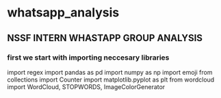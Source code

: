 # whatsapp_analysis
## NSSF INTERN WHASTAPP GROUP ANALYSIS
### first we start with importing neccesary libraries
import regex
import pandas as pd
import numpy as np
import emoji
from collections import Counter
import matplotlib.pyplot as plt
from wordcloud import WordCloud, STOPWORDS, ImageColorGenerator
